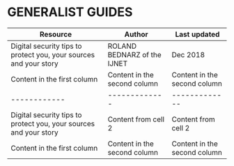 # GENERALIST GUIDES

Resource | Author | Last updated
------------ | ------------- | -------------
Digital security tips to protect you, your sources and your story | ROLAND BEDNARZ of the IJNET | Dec 2018
Content in the first column | Content in the second column | Content in the second column
------------ | ------------- | -------------
Digital security tips to protect you, your sources and your story | Content from cell 2 | Content from cell 2
Content in the first column | Content in the second column | Content in the second column
